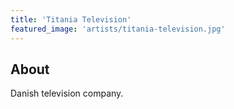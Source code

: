 ```yaml
---
title: 'Titania Television'
featured_image: 'artists/titania-television.jpg'
---
```


## About

Danish television company.

